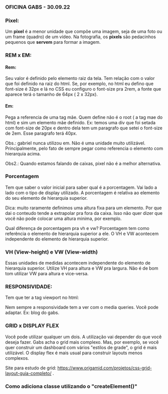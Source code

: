 ### **OFICINA GABS - 30.09.22**

### Pixel:

Um **pixel** é a menor unidade que compõe uma imagem, seja de uma foto ou um frame (quadro) de um vídeo. Na fotografia, os **pixels** são pedacinhos pequenos que **servem** para formar a imagem.

### REM x EM:

#### Rem: 

Seu valor é definido pelo elemento raiz da tela. Tem relação com o valor que foi definido na raiz do html. Se, por exemplo, no html eu defino que font-size é 32px e lá no CSS eu configuro o font-size pra 2rem, a fonte que aparece terá o tamanho de 64px ( 2 x 32px). 

#### Em:

Pega a referencia de uma tag mãe. Quem define não é o root ( a tag mae do html) e sim um elemento mãe definido. Ex: temos uma div que foi setada com font-size de 20px e dentro dela tem um paragrafo que setei o font-size de 2em. Esse paragrafo terá 40px.

Obs.: gabriel nunca utilizou em. Não é uma unidade muito utilizável. Principalmente, pelo fato de sempre pegar como referencia o elemento com hierarquia acima.

Obs2.: Quando estamos falando de caixas, pixel não é a melhor alternativa. 

### Porcentagem

Tem que saber o valor inicial para saber qual é a porcentagem. Vai lado a lado com o tipo de display utilizado. A porcentagem é relativa ao elemento do seu elemento de hierarquia superior.

Dica: muito raramente definimos uma altura fixa para um elemento. Por que dai o conteudo tende a extrapolar pra fora da caixa. Isso não quer dizer que você não pode colocar uma altura minima, por exemplo.

Qual diferença de porcentagem pra vh e vw? Porcentagem tem como referência o elemento de hierarquia superior a ele. O VH e VW acontecem independente do elemento de hierarquia superior.

### VH (View-height) e VW (View-width)

Essas unidades de medidas acontecem independente do elemento de hierarquia superior. Utilize VH para altura e VW pra largura. Não é de bom tom utilizar VW para altura e vice-versa.

### RESPONSIVIDADE:

Tem que ter a tag viewport no html: 

<meta name="viewport" content="width=device-width, initial-scale=1.0">


Nem sempre a responsividade tem a ver com o media queries. Você pode adaptar. Ex: blog do gabs. 

### GRID  x DISPLAY FLEX

Você pode utilizar qualquer um dois. A utilização vai depender do que você deseja fazer. Gabs acha o grid mais complexo. Mas, por exemplo, se você quer construir um dashboard com vários "estilos de grade", o grid é mais utilizável. O display flex é mais usual para construir layouts menos complexos.

Site para estudo de grid: https://www.origamid.com/projetos/css-grid-layout-guia-completo/ .

### Como adiciona classe utilizando o "createElement()"

<script>
    const elemento = document.createElement('div');

elemento.classList.add('minha-div-do-js');
</script>

<style>
    .minha-div-do-js {
        background: tomato;
       }            
</style>



